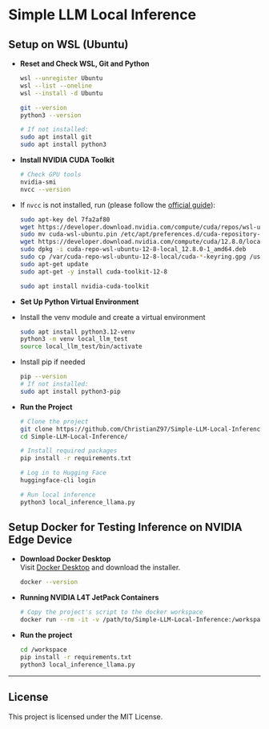 # Simple LLM Local Inference

## Setup on WSL (Ubuntu)

- **Reset and Check WSL, Git and Python**
  ```bash
  wsl --unregister Ubuntu
  wsl --list --oneline
  wsl --install -d Ubuntu

  git --version
  python3 --version
  
  # If not installed:
  sudo apt install git
  sudo apt install python3
  ```
  
- **Install NVIDIA CUDA Toolkit**
  ```bash
  # Check GPU tools
  nvidia-smi
  nvcc --version
  ```

- If `nvcc` is not installed, run (please follow the [official guide](https://docs.nvidia.com/cuda/wsl-user-guide/index.html)):
  ```bash
  sudo apt-key del 7fa2af80
  wget https://developer.download.nvidia.com/compute/cuda/repos/wsl-ubuntu/x86_64/cuda-wsl-ubuntu.pin
  sudo mv cuda-wsl-ubuntu.pin /etc/apt/preferences.d/cuda-repository-pin-600
  wget https://developer.download.nvidia.com/compute/cuda/12.8.0/local_installers/cuda-repo-wsl-ubuntu-12-8-local_12.8.0-1_amd64.deb
  sudo dpkg -i cuda-repo-wsl-ubuntu-12-8-local_12.8.0-1_amd64.deb
  sudo cp /var/cuda-repo-wsl-ubuntu-12-8-local/cuda-*-keyring.gpg /usr/share/keyrings/
  sudo apt-get update
  sudo apt-get -y install cuda-toolkit-12-8
  
  sudo apt install nvidia-cuda-toolkit
  ```

- **Set Up Python Virtual Environment**

- Install the venv module and create a virtual environment
  ```bash
  sudo apt install python3.12-venv
  python3 -m venv local_llm_test
  source local_llm_test/bin/activate
  ```
  
- Install pip if needed
  ```bash
  pip --version
  # If not installed:
  sudo apt install python3-pip
  ```

- **Run the Project**
  ```bash
  # Clone the project
  git clone https://github.com/ChristianZ97/Simple-LLM-Local-Inference
  cd Simple-LLM-Local-Inference/
  
  # Install required packages
  pip install -r requirements.txt
  
  # Log in to Hugging Face
  huggingface-cli login
  
  # Run local inference
  python3 local_inference_llama.py
  ```

## Setup Docker for Testing Inference on NVIDIA Edge Device

- **Download Docker Desktop**  
  Visit [Docker Desktop](https://www.docker.com/) and download the installer.
  ```bash
  docker --version
  ```

- **Running NVIDIA L4T JetPack Containers**
  ```bash
  # Copy the project's script to the docker workspace
  docker run --rm -it -v /path/to/Simple-LLM-Local-Inference:/workspace nvcr.io/nvidia/l4t-jetpack:r36.4.0 /bin/bash
  ```

- **Run the project**
  ```bash
  cd /workspace
  pip install -r requirements.txt
  python3 local_inference_llama.py
  ```

---

## License
This project is licensed under the MIT License.
